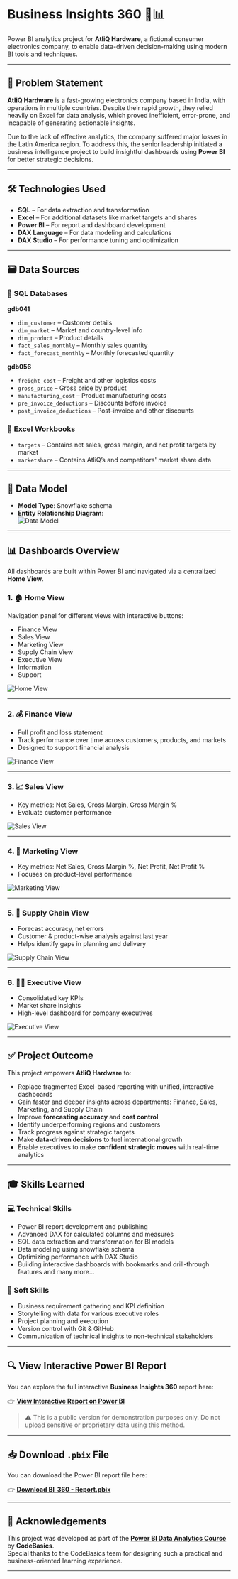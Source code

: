 # Business Insights 360 🚀📊

Power BI analytics project for **AtliQ Hardware**, a fictional consumer electronics company, to enable data-driven decision-making using modern BI tools and techniques.

---

## 📌 Problem Statement

**AtliQ Hardware** is a fast-growing electronics company based in India, with operations in multiple countries. Despite their rapid growth, they relied heavily on Excel for data analysis, which proved inefficient, error-prone, and incapable of generating actionable insights.

Due to the lack of effective analytics, the company suffered major losses in the Latin America region. To address this, the senior leadership initiated a business intelligence project to build insightful dashboards using **Power BI** for better strategic decisions.

---

## 🛠️ Technologies Used

- **SQL** – For data extraction and transformation  
- **Excel** – For additional datasets like market targets and shares  
- **Power BI** – For report and dashboard development  
- **DAX Language** – For data modeling and calculations  
- **DAX Studio** – For performance tuning and optimization  

---

## 🗃️ Data Sources

### 📁 SQL Databases

**gdb041**
- `dim_customer` – Customer details  
- `dim_market` – Market and country-level info  
- `dim_product` – Product details  
- `fact_sales_monthly` – Monthly sales quantity  
- `fact_forecast_monthly` – Monthly forecasted quantity  

**gdb056**
- `freight_cost` – Freight and other logistics costs  
- `gross_price` – Gross price by product  
- `manufacturing_cost` – Product manufacturing costs  
- `pre_invoice_deductions` – Discounts before invoice  
- `post_invoice_deductions` – Post-invoice and other discounts  

### 📁 Excel Workbooks

- `targets` – Contains net sales, gross margin, and net profit targets by market  
- `marketshare` – Contains AtliQ’s and competitors' market share data  

---

## 🧩 Data Model

- **Model Type**: Snowflake schema  
- **Entity Relationship Diagram**:  
  ![Data Model](https://github.com/AnshumanB08/Power-BI-Business-Insights-360/blob/main/Resources/Data%20Model.png)

---

## 📊 Dashboards Overview

All dashboards are built within Power BI and navigated via a centralized **Home View**.  

### 1. 🏠 Home View
Navigation panel for different views with interactive buttons:
- Finance View  
- Sales View  
- Marketing View  
- Supply Chain View  
- Executive View
- Information 
- Support

![Home View](https://github.com/AnshumanB08/Power-BI-Business-Insights-360/blob/main/Resources/Home%20View.gif)

---

### 2. 💰 Finance View
- Full profit and loss statement  
- Track performance over time across customers, products, and markets  
- Designed to support financial analysis  

![Finance View](https://github.com/AnshumanB08/Power-BI-Business-Insights-360/blob/main/Resources/Finance%20View.gif)

---

### 3. 📈 Sales View
- Key metrics: Net Sales, Gross Margin, Gross Margin %  
- Evaluate customer performance  

![Sales View](https://github.com/AnshumanB08/Power-BI-Business-Insights-360/blob/main/Resources/Sales%20View.gif)

---

### 4. 🎯 Marketing View
- Key metrics: Net Sales, Gross Margin %, Net Profit, Net Profit %  
- Focuses on product-level performance  

![Marketing View](https://github.com/AnshumanB08/Power-BI-Business-Insights-360/blob/main/Resources/Marketing%20View.gif)

---

### 5. 🚚 Supply Chain View
- Forecast accuracy, net errors  
- Customer & product-wise analysis against last year  
- Helps identify gaps in planning and delivery  

![Supply Chain View](https://github.com/AnshumanB08/Power-BI-Business-Insights-360/blob/main/Resources/Supply%20Chain%20View.gif)

---

### 6. 🧑‍💼 Executive View
- Consolidated key KPIs  
- Market share insights  
- High-level dashboard for company executives  

![Executive View](https://github.com/AnshumanB08/Power-BI-Business-Insights-360/blob/main/Resources/Executive%20View.gif)

---

## ✅ Project Outcome

This project empowers **AtliQ Hardware** to:

- Replace fragmented Excel-based reporting with unified, interactive dashboards  
- Gain faster and deeper insights across departments: Finance, Sales, Marketing, and Supply Chain  
- Improve **forecasting accuracy** and **cost control**  
- Identify underperforming regions and customers  
- Track progress against strategic targets  
- Make **data-driven decisions** to fuel international growth  
- Enable executives to make **confident strategic moves** with real-time analytics  

---

## 🎓 Skills Learned

### 💻 Technical Skills
- Power BI report development and publishing  
- Advanced DAX for calculated columns and measures  
- SQL data extraction and transformation for BI models  
- Data modeling using snowflake schema  
- Optimizing performance with DAX Studio  
- Building interactive dashboards with bookmarks and drill-through features and many more...  

### 🤝 Soft Skills
- Business requirement gathering and KPI definition  
- Storytelling with data for various executive roles  
- Project planning and execution  
- Version control with Git & GitHub  
- Communication of technical insights to non-technical stakeholders

---

## 🔍 View Interactive Power BI Report

You can explore the full interactive **Business Insights 360** report here:

👉 [**View Interactive Report on Power BI**](https://app.powerbi.com/Redirect?action=OpenReport&appId=9db741f4-29d6-4f0e-9670-bd81a827661d&reportObjectId=0971818f-3412-43f7-9a62-20a9b8ef82aa&ctid=c6e549b3-5f45-4032-aae9-d4244dc5b2c4&reportPage=66be1e4f63be139566b0&pbi_source=appShareLink&portalSessionId=f8a6778d-de7b-40d4-9126-bc13d90c23b6)

> ⚠️ This is a public version for demonstration purposes only. Do not upload sensitive or proprietary data using this method.

---

## 📥 Download `.pbix` File

You can download the Power BI report file here:

👉 [**Download BI_360 - Report.pbix**](https://github.com/AnshumanB08/Power-BI-Business-Insights-360/blob/main/Report/BI_360%20-%20Report.pbix)

---

## 🙌 Acknowledgements

This project was developed as part of the [**Power BI Data Analytics Course**](https://codebasics.io/courses/power-bi-data-analysis-with-end-to-end-project) by **CodeBasics**.  
Special thanks to the CodeBasics team for designing such a practical and business-oriented learning experience.

---
